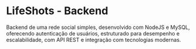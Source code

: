 # LifeShots - Backend
Backend de uma rede social simples, desenvolvido com NodeJS e MySQL, oferecendo autenticação de usuários, estruturado para desempenho e escalabilidade, com API REST e integração com tecnologias modernas.

